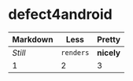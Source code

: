 # defect4android

Markdown | Less | Pretty
--- | --- | ---
*Still* | `renders` | **nicely**
1 | 2 | 3
